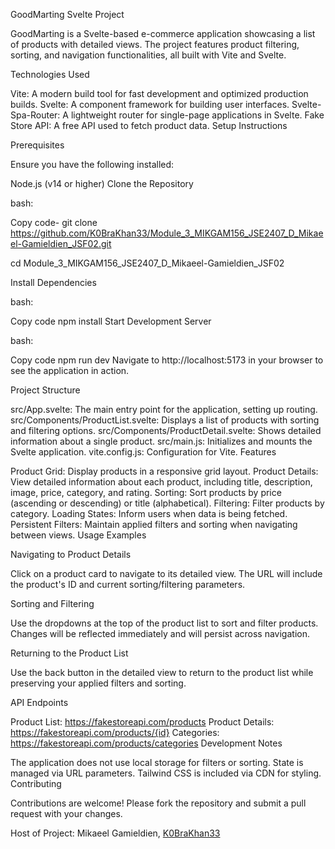 GoodMarting Svelte Project

GoodMarting is a Svelte-based e-commerce application showcasing a list of products with detailed views. The project features product filtering, sorting, and navigation functionalities, all built with Vite and Svelte.

Technologies Used

Vite: A modern build tool for fast development and optimized production builds.
Svelte: A component framework for building user interfaces.
Svelte-Spa-Router: A lightweight router for single-page applications in Svelte.
Fake Store API: A free API used to fetch product data.
Setup Instructions

Prerequisites

Ensure you have the following installed:

Node.js (v14 or higher)
Clone the Repository

bash:

Copy code-
git clone https://github.com/K0BraKhan33/Module_3_MIKGAM156_JSE2407_D_Mikaeel-Gamieldien_JSF02.git

cd Module_3_MIKGAM156_JSE2407_D_Mikaeel-Gamieldien_JSF02

Install Dependencies

bash:

Copy code
npm install
Start Development Server

bash:

Copy code
npm run dev
Navigate to http://localhost:5173 in your browser to see the application in action.

Project Structure

src/App.svelte: The main entry point for the application, setting up routing.
src/Components/ProductList.svelte: Displays a list of products with sorting and filtering options.
src/Components/ProductDetail.svelte: Shows detailed information about a single product.
src/main.js: Initializes and mounts the Svelte application.
vite.config.js: Configuration for Vite.
Features

Product Grid: Display products in a responsive grid layout.
Product Details: View detailed information about each product, including title, description, image, price, category, and rating.
Sorting: Sort products by price (ascending or descending) or title (alphabetical).
Filtering: Filter products by category.
Loading States: Inform users when data is being fetched.
Persistent Filters: Maintain applied filters and sorting when navigating between views.
Usage Examples

Navigating to Product Details

Click on a product card to navigate to its detailed view. The URL will include the product's ID and current sorting/filtering parameters.

Sorting and Filtering

Use the dropdowns at the top of the product list to sort and filter products. Changes will be reflected immediately and will persist across navigation.

Returning to the Product List

Use the back button in the detailed view to return to the product list while preserving your applied filters and sorting.

API Endpoints

Product List: https://fakestoreapi.com/products
Product Details: https://fakestoreapi.com/products/{id}
Categories: https://fakestoreapi.com/products/categories
Development Notes

The application does not use local storage for filters or sorting. State is managed via URL parameters.
Tailwind CSS is included via CDN for styling.
Contributing

Contributions are welcome! Please fork the repository and submit a pull request with your changes.

Host of Project: Mikaeel Gamieldien, [K0BraKhan33](https://github.com/K0BraKhan33)